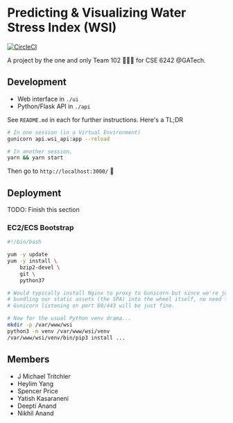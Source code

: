 Predicting & Visualizing Water Stress Index (WSI)
=================================================

[![CircleCI](https://circleci.com/gh/afreeorange/CSE6242-Project/tree/master.svg?style=svg)](https://circleci.com/gh/afreeorange/CSE6242-Project/tree/master)

A project by the one and only Team 102 🎸💃🙌 for CSE 6242 @GATech.

Development
-----------

* Web interface in `./ui`
* Python/Flask API in `./api`

See `README.md` in each for further instructions. Here's a TL;DR

```bash
# In one session (in a Virtual Environment)
gunicorn api.wsi_api:app --reload

# In another session,
yarn && yarn start
```

Then go to `http://localhost:3000/` 🤘

Deployment
----------

TODO: Finish this section

### EC2/ECS Bootstrap

```bash
#!/bin/bash

yum -y update
yum -y install \
    bzip2-devel \
    git \
    python37

# Would typically install Nginx to proxy to Gunicorn but since we're just
# bundling our static assets (the SPA) into the wheel itself, no need for this.
# Gunicorn listening on port 80/443 will be just fine.

# Now for the usual Python venv drama...
mkdir -p /var/www/wsi
python3 -m venv /var/www/wsi/venv
/var/www/wsi/venv/bin/pip3 install ...
```

Members
-------

* J Michael Tritchler
* Heylim Yang
* Spencer Price
* Yatish Kasaraneni
* Deepti Anand
* Nikhil Anand

